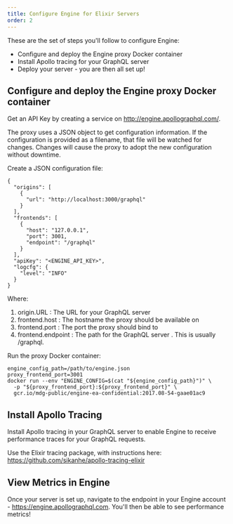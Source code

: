 ```yaml
---
title: Configure Engine for Elixir Servers
order: 2
---
```


These are the set of steps you'll follow to configure Engine:

* Configure and deploy the Engine proxy Docker container
* Install Apollo tracing for your GraphQL server
* Deploy your server - you are then all set up!

## Configure and deploy the Engine proxy Docker container

Get an API Key by creating a service on http://engine.apollographql.com/.

The proxy uses a JSON object to get configuration information. If the configuration is provided as a filename, that file will be watched for changes. Changes will cause the proxy to adopt the new configuration without downtime.

Create a JSON configuration file:

```
{
  "origins": [
    {
      "url": "http://localhost:3000/graphql"
    }
  ],
  "frontends": [
    {
      "host": "127.0.0.1",
      "port": 3001,
      "endpoint": "/graphql"
    }
  ],
  "apiKey": "<ENGINE_API_KEY>",
  "logcfg": {
    "level": "INFO"
  }
}
```

Where:

1. origin.URL : The URL for your GraphQL server
2. frontend.host : The hostname the proxy should be available on
3. frontend.port : The port the proxy should bind to
4. frontend.endpoint : The path for the GraphQL server . This is usually /graphql.

Run the proxy Docker container:

```
engine_config_path=/path/to/engine.json
proxy_frontend_port=3001
docker run --env "ENGINE_CONFIG=$(cat "${engine_config_path}")" \
  -p "${proxy_frontend_port}:${proxy_frontend_port}" \
  gcr.io/mdg-public/engine-ea-confidential:2017.08-54-gaae01ac9
```

## Install Apollo Tracing

Install Apollo tracing in your GraphQL server to enable Engine to receive performance traces for your GraphQL requests.

Use the Elixir tracing package, with instructions here: https://github.com/sikanhe/apollo-tracing-elixir

## View Metrics in Engine

Once your server is set up, navigate to the endpoint in your Engine account - https://engine.apollographql.com. You'll then be able to see performance metrics!

